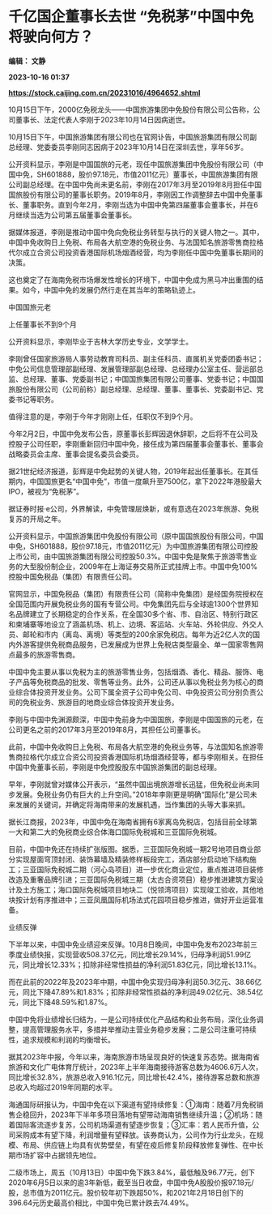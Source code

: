 # 千亿国企董事长去世 “免税茅”中国中免将驶向何方？
**编辑： 文静**

**2023-10-16 01:37**

**https://stock.caijing.com.cn/20231016/4964652.shtml**

10月15日下午，2000亿免税龙头——中国旅游集团中免股份有限公司公告称，公司董事长、法定代表人李刚于2023年10月14日因病逝世。

10月15日下午，中国旅游集团有限公司也在官网讣告，中国旅游集团有限公司副总经理、党委委员李刚同志因病于2023年10月14日在深圳去世，享年56岁。

公开资料显示，李刚是中国国旅的元老，现任中国旅游集团中免股份有限公司（中国中免，SH601888，股价97.18元，市值2011亿元）董事长，中国旅游集团有限公司副总经理。在中国中免尚未更名前，李刚在2017年3月至2019年8月担任中国国旅股份有限公司的董事长职务。2019年8月，李刚因工作调整辞去中国中免董事长、董事职务。直到今年2月，李刚当选为中国中免第四届董事会董事长，并在6月继续当选为公司第五届董事会董事长。

据媒体报道，李刚是推动中国中免向免税业务转型与执行的关键人物之一。其中，中国中免收购日上免税、布局各大航空港的免税业务、与法国知名旅游零售商拉格代尔成立合资公司投资香港国际机场烟酒经营，均为李刚任中国中免董事长期间的决策。

这也奠定了在海南免税市场爆发性增长的环境下，中国中免成为黑马冲出重围的结果。如今，中国中免的发展仍然行走在其当年的策略轨迹上。

中国国旅元老

上任董事长不到9个月

公开资料显示，李刚毕业于吉林大学历史专业，文学学士。

李刚曾任国家旅游局人事劳动教育司科员、副主任科员、直属机关党委团委书记；中免公司信息管理部副经理、发展管理部副总经理、总经理办公室主任、营运部总监、总经理、董事、党委副书记；中国国旅集团有限公司董事、党委书记；中国国旅股份有限公司（公司前称）副总经理、总经理、董事、董事长、党委副书记、党委书记等职务。

值得注意的是，李刚于今年才刚刚上任，任职仅不到9个月。

今年2月2日，中国中免发布公告，原董事长彭辉因退休辞职，之后将不在公司及控股子公司任职，李刚重新回归中国中免，接任成为第四届董事会董事长、董事会战略委员会主席、董事会提名委员会委员。

据21世纪经济报道，彭辉是中免起势的关键人物，2019年起出任董事长。在其任期内，中国国旅更名“中国中免”，市值一度飙升至7500亿，拿下2022年港股最大IPO，被视为“免税茅”。

据证券时报·e公司，外界解读，中免管理层焕新，或有意选在2023年旅游、免税复苏的开局之年。

公开资料显示，中国旅游集团中免股份有限公司（原中国国旅股份有限公司，中国中免，SH601888，股价97.18元，市值2011亿元）为中国旅游集团有限公司控股上市公司，由中国旅游集团有限公司控股50.3%。中国中免是聚焦于旅游零售业务的大型股份制企业，2009年在上海证券交易所正式挂牌上市。中国中免100%控股中国免税品（集团）有限责任公司。

官网显示，中国免税品（集团）有限责任公司（简称中免集团）是经国务院授权在全国范围内开展免税业务的国有专营公司。中免集团先后与全球逾1300个世界知名品牌建立了长期稳定的合作关系，在全国30多个省、市、自治区、特别行政区和柬埔寨等地设立了涵盖机场、机上、边境、客运站、火车站、外轮供应、外交人员、邮轮和市内（离岛、离境）等类型的200余家免税店。每年为近2亿人次的国内外游客提供免税商品服务，已发展成为世界上免税店类型最全、单一国家零售网点最多的旅游零售商。

中国中免主要从事以免税为主的旅游零售业务，包括烟酒、香化、精品、服饰、电子产品等免税商品的批发、零售等业务。此外，公司还从事以免税业务为核心的商业综合体投资开发业务。公司下属全资子公司中免公司、中免投资公司分别负责公司的免税业务、旅游目的地商业综合体投资开发业务。

李刚与中国中免渊源颇深，中国中免前身为中国国旅，李刚是中国国旅的元老，在公司更名之前的2017年3月至2019年8月，其担任公司董事长。

此前，中国中免收购日上免税、布局各大航空港的免税业务等，与法国知名旅游零售商拉格代尔成立合资公司投资香港国际机场烟酒经营等，都与李刚相关。在担任中国中免董事长前，李刚是中免控股股东中国旅游集团的副总经理。

早年，李刚就曾对媒体公开表示，“虽然中国出境旅游增长迅猛，但免税业尚未同步发展。免税业务仍有巨大的上升空间。”2018年李刚更是明确“国际化”是公司未来发展的关键词，并确定将海南带来的发展机遇，当作集团的头等大事来抓。

据长江商报，2023年，中国中免在海南省拥有6家离岛免税店，包括目前全球第一大和第二大的免税商业综合体海口国际免税城和三亚国际免税城。

目前，中国中免还在持续扩张版图。据悉，三亚国际免税城一期2号地项目商业部分实现屋面穹顶封闭、装饰幕墙及精装修样板段完工，酒店部分启动地下结构施工；三亚国际免税城二期（河心岛项目）进一步优化商业定位，重点推进项目装修改造及重奢品牌引进；三亚国际免税城三期（太古合资项目）稳步推进建筑方案设计及土方施工；海口国际免税城项目地块二（悦领湾项目）实现竣工验收，其他地块按计划有序推进中；三亚凤凰国际机场法式花园项目稳步推进，做好开业运营准备。

业绩反弹

下半年以来，中国中免业绩迎来反弹。10月8日晚间，中国中免发布2023年前三季度业绩快报，实现营收508.37亿元，同比增长29.14%，归母净利润51.99亿元，同比增长12.33%；扣除非经常性损益的净利润51.83亿元，同比增长13.1%。

而在此前的2022年及2023年中期，中国中免实现归母净利润50.3亿元、38.66亿元，同比下降47.89%和1.83%；扣除非经常性损益的净利润49.02亿元、38.54亿元，同比下降48.59%和1.87%。

中国中免将业绩增长归结为，一是公司持续优化产品结构和业务布局，深化业务调整，提高管理服务水平，多措并举推动主营业务稳步发展；二是公司注重可持续性，追求规模和利润的均衡增长。

据其2023年中报，今年以来，海南旅游市场呈现良好的快速复苏态势。据海南省旅游和文化广电体育厅统计，2023年上半年海南接待游客总数为4606.6万人次，同比增长32.8%，旅游总收入916.1亿元，同比增长42.4%，接待游客总数和旅游总收入均超过2019年同期的水平。

海通国际研报认为，中国中免在以下渠道有望持续修复：①海南：随着7月免税销售企稳回升，2023年下半年多项目落地有望带动海南销售继续升温；②机场：随着国际客流逐步复苏，公司机场渠道有望逐步恢复；③汇率：若人民币升值，公司采购成本有望下降，利润增量有望释放。该券商认为，公司作为行业龙头，在规模、布局、供应链上均具有优势壁垒，有望在疫后修复阶段释放修复弹性、在中长期市场扩容中占据领先地位。

二级市场上，周五（10月13日）中国中免下跌3.84%，最低触及96.77元，创下2020年6月5日以来的逾3年新低，截至当日收盘，中国中免A股股价报97.18元/股，总市值为2011亿元。股价较年初下跌超50%，和2021年2月18日创下的396.64元历史最高价相比，中国中免已累计跌去74.49%。